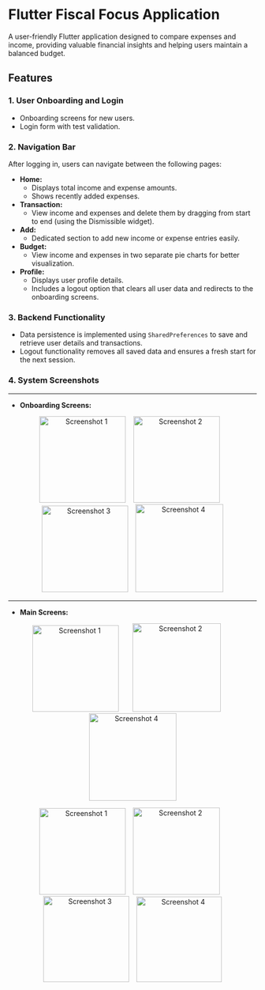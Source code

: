 # Flutter Fiscal Focus Application

A user-friendly Flutter application designed to compare expenses and income, providing valuable financial insights and helping users maintain a balanced budget.

## Features

### 1. **User Onboarding and Login**
- Onboarding screens for new users.
- Login form with test validation.

### 2. **Navigation Bar**
After logging in, users can navigate between the following pages:
- **Home:**
  - Displays total income and expense amounts.
  - Shows recently added expenses.
- **Transaction:**
  - View income and expenses and delete them by dragging from start to end (using the Dismissible widget).
- **Add:**
  - Dedicated section to add new income or expense entries easily.
- **Budget:**
  - View income and expenses in two separate pie charts for better visualization.
- **Profile:**
  - Displays user profile details.
  - Includes a logout option that clears all user data and redirects to the onboarding screens.

### 3. **Backend Functionality**
- Data persistence is implemented using `SharedPreferences` to save and retrieve user details and transactions.
- Logout functionality removes all saved data and ensures a fresh start for the next session.

### 4. **System Screenshots**
---
- **Onboarding Screens:**
<p align="center">
  <img src="https://github.com/user-attachments/assets/ed31a14e-8722-4b76-a1d0-c4a02fb3df65" alt="Screenshot 1" width="175">&nbsp;&nbsp;&nbsp;
  <img src="https://github.com/user-attachments/assets/4f2967b2-8803-4f59-a345-aff3b3d09473" alt="Screenshot 2" width="175">&nbsp;&nbsp;&nbsp;
  <img src="https://github.com/user-attachments/assets/54fb9767-6857-4a42-b7b1-124bdb142c3d" alt="Screenshot 3" width="175">&nbsp;&nbsp;&nbsp;
  <img src="https://github.com/user-attachments/assets/f4f9f3f4-a4a0-4e40-b2a7-f294bccb1c98" alt="Screenshot 4" width="178">
</p>

---
- **Main Screens:**
<p align="center">
  <img src="https://github.com/user-attachments/assets/78e1ffd9-8814-45fa-8926-ed5dfc29cfc2" alt="Screenshot 1" width="175">&nbsp;&nbsp;&nbsp;&nbsp;&nbsp;&nbsp;
  <img src="https://github.com/user-attachments/assets/c3c35508-d900-4dd8-95a8-dd7f4729906d" alt="Screenshot 2" width="179">&nbsp;&nbsp;&nbsp;&nbsp;&nbsp;&nbsp;
  <img src="https://github.com/user-attachments/assets/ff84e96c-7d0f-4c32-a363-062da0487411" alt="Screenshot 4" width="177">
</p>
<p align="center">
  <img src="https://github.com/user-attachments/assets/5310b17e-96f7-4e58-83c8-f06d36d741d9" alt="Screenshot 1" width="175">&nbsp;&nbsp;&nbsp;
  <img src="https://github.com/user-attachments/assets/ad8d6c85-b08e-4c16-8426-a0e625633195" alt="Screenshot 2" width="176">&nbsp;&nbsp;&nbsp;
  <img src="https://github.com/user-attachments/assets/b1afe39d-4cf9-4a93-91db-adc341d22581" alt="Screenshot 3" width="174">&nbsp;&nbsp;&nbsp;
  <img src="https://github.com/user-attachments/assets/2f4740ea-36b4-4b5f-981f-3e3d470f9c02" alt="Screenshot 4" width="173">
</p>
